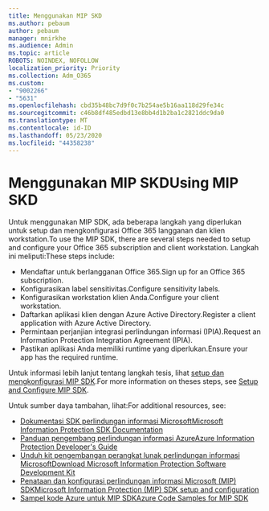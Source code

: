 ```yaml
---
title: Menggunakan MIP SKD
ms.author: pebaum
author: pebaum
manager: mnirkhe
ms.audience: Admin
ms.topic: article
ROBOTS: NOINDEX, NOFOLLOW
localization_priority: Priority
ms.collection: Adm_O365
ms.custom:
- "9002266"
- "5631"
ms.openlocfilehash: cbd35b48bc7d9f0c7b254ae5b16aa118d29fe34c
ms.sourcegitcommit: c46b8df485edbd13e8bb4d1b2ba1c2821ddc9da0
ms.translationtype: MT
ms.contentlocale: id-ID
ms.lasthandoff: 05/23/2020
ms.locfileid: "44358238"
---
```

# <a name="using-mip-skd"></a><span data-ttu-id="54462-102">Menggunakan MIP SKD</span><span class="sxs-lookup"><span data-stu-id="54462-102">Using MIP SKD</span></span>

<span data-ttu-id="54462-103">Untuk menggunakan MIP SDK, ada beberapa langkah yang diperlukan untuk setup dan mengkonfigurasi Office 365 langganan dan klien workstation.</span><span class="sxs-lookup"><span data-stu-id="54462-103">To use the MIP SDK, there are several steps needed to setup and configure your Office 365 subscription and client workstation.</span></span> <span data-ttu-id="54462-104">Langkah ini meliputi:</span><span class="sxs-lookup"><span data-stu-id="54462-104">These steps include:</span></span>

- <span data-ttu-id="54462-105">Mendaftar untuk berlangganan Office 365.</span><span class="sxs-lookup"><span data-stu-id="54462-105">Sign up for an Office 365 subscription.</span></span>
- <span data-ttu-id="54462-106">Konfigurasikan label sensitivitas.</span><span class="sxs-lookup"><span data-stu-id="54462-106">Configure sensitivity labels.</span></span>
- <span data-ttu-id="54462-107">Konfigurasikan workstation klien Anda.</span><span class="sxs-lookup"><span data-stu-id="54462-107">Configure your client workstation.</span></span>
- <span data-ttu-id="54462-108">Daftarkan aplikasi klien dengan Azure Active Directory.</span><span class="sxs-lookup"><span data-stu-id="54462-108">Register a client application with Azure Active Directory.</span></span>
- <span data-ttu-id="54462-109">Permintaan perjanjian integrasi perlindungan informasi (IPIA).</span><span class="sxs-lookup"><span data-stu-id="54462-109">Request an Information Protection Integration Agreement (IPIA).</span></span>
- <span data-ttu-id="54462-110">Pastikan aplikasi Anda memiliki runtime yang diperlukan.</span><span class="sxs-lookup"><span data-stu-id="54462-110">Ensure your app has the required runtime.</span></span>

<span data-ttu-id="54462-111">Untuk informasi lebih lanjut tentang langkah tesis, lihat [setup dan mengkonfigurasi MIP SDK](https://docs.microsoft.com/information-protection/develop/setup-configure-mip).</span><span class="sxs-lookup"><span data-stu-id="54462-111">For more information on theses steps, see [Setup and Configure MIP SDK](https://docs.microsoft.com/information-protection/develop/setup-configure-mip).</span></span>

<span data-ttu-id="54462-112">Untuk sumber daya tambahan, lihat:</span><span class="sxs-lookup"><span data-stu-id="54462-112">For additional resources, see:</span></span>

- [<span data-ttu-id="54462-113">Dokumentasi SDK perlindungan informasi Microsoft</span><span class="sxs-lookup"><span data-stu-id="54462-113">Microsoft Information Protection SDK Documentation</span></span>](https://docs.microsoft.com/information-protection/develop/)
- [<span data-ttu-id="54462-114">Panduan pengembang perlindungan informasi Azure</span><span class="sxs-lookup"><span data-stu-id="54462-114">Azure Information Protection Developer's Guide</span></span>](https://docs.microsoft.com/azure/information-protection/develop/developers-guide)
- [<span data-ttu-id="54462-115">Unduh kit pengembangan perangkat lunak perlindungan informasi Microsoft</span><span class="sxs-lookup"><span data-stu-id="54462-115">Download Microsoft Information Protection Software Development Kit</span></span>](https://www.microsoft.com/download/details.aspx?id=57392)
- [<span data-ttu-id="54462-116">Penataan dan konfigurasi perlindungan informasi Microsoft (MIP) SDK</span><span class="sxs-lookup"><span data-stu-id="54462-116">Microsoft Information Protection (MIP) SDK setup and configuration</span></span>](https://docs.microsoft.com/information-protection/develop/setup-configure-mip)
- [<span data-ttu-id="54462-117">Sampel kode Azure untuk MIP SDK</span><span class="sxs-lookup"><span data-stu-id="54462-117">Azure Code Samples for MIP SDK</span></span>](https://azure.microsoft.com/resources/samples/?sort=0&term=mipsdk)
